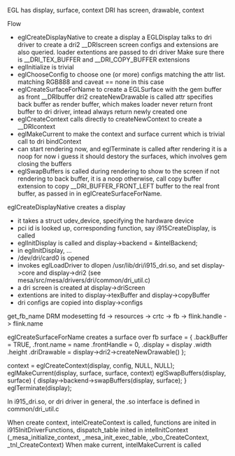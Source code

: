 EGL has display, surface, context
DRI has screen, drawable, context

Flow
* eglCreateDisplayNative to create a display
  a EGLDisplay talks to dri driver to create a dri2 __DRIscreen
  screen configs and extensions are also queried.
  loader extentions are passed to dri driver
  Make sure there is __DRI_TEX_BUFFER and __DRI_COPY_BUFFER extensions
* eglInitialize is trivial
* eglChooseConfig to choose one (or more) configs matching the attr list.
  matching RGB888 and caveat == none in this case
* eglCreateSurfaceForName to create a EGLSurface with the gem buffer as front __DRIbuffer
  dri2 createNewDrawable is called
  attr specifies back buffer as render buffer, which makes loader never
    return front buffer to dri driver, intead always return newly created one
* eglCreateContext calls directly to createNewContext to create a __DRIcontext
* eglMakeCurrent to make the context and surface current
  which is trivial call to dri bindContext
* can start rendering now, and eglTerminate is called after rendering
  it is a noop for now
  i guess it should destory the surfaces, which involves gem closing the buffers
* eglSwapBuffers is called during rendering to show to the screen
  if not rendering to back buffer, it is a noop
  otherwise, call copy buffer extension to copy __DRI_BUFFER_FRONT_LEFT buffer
    to the real front buffer, as passed in in eglCreateSurfaceForName.
  

eglCreateDisplayNative creates a display
* it takes a struct udev_device, specifying the hardware device
* pci id is looked up, corresponding function, say i915CreateDisplay, is called
* eglInitDisplay is called and display->backend = &intelBackend;
* in eglInitDisplay, ...
* /dev/dri/card0 is opened
* invokes eglLoadDriver to dlopen /usr/lib/dri/i915_dri.so, and set display->core and display->dri2
  (see mesa/src/mesa/drivers/dri/common/dri_util.c)
* a dri screen is created at display->driScreen
* extentions are inited to display->texBuffer and display->copyBuffer
* dri configs are copied into display->configs

get_fb_name DRM modesetting
fd -> resources -> crtc -> fb -> flink.handle -> flink.name

eglCreateSurfaceForName creates a surface over fb
surface = {
	.backBuffer = TRUE,
	.front.name = name
	.frontHandle = 0,
	.display = display
	.width
	.height
	.driDrawable = display->dri2->createNewDrawable()
};

context = eglCreateContext(display, config, NULL, NULL);
eglMakeCurrent(display, surface, surface, context)
eglSwapBuffers(display, surface) { display->backend->swapBuffers(display, surface); }
eglTerminate(display);

In i915_dri.so, or dri driver in general, the .so interface is defined in common/dri_util.c

When create context, intelCreateContext is called, functions are inited in i915InitDriverFunctions, dispatch_table inited in intelInitContext (_mesa_initialize_context, _mesa_init_exec_table, _vbo_CreateContext, _tnl_CreateContext)
When make current, intelMakeCurrent is called
